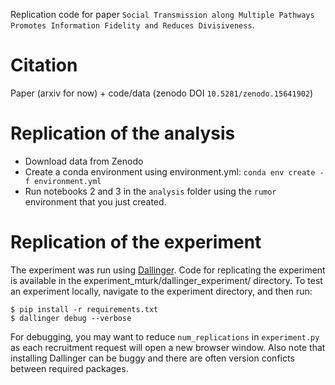 Replication code for paper `Social Transmission along Multiple Pathways Promotes Information Fidelity and Reduces Divisiveness`.

# Citation
Paper (arxiv for now) + code/data (zenodo DOI `10.5281/zenodo.15641902`)


# Replication of the analysis
- Download data from Zenodo
- Create a conda environment using environment.yml: `conda env create -f environment.yml`
- Run notebooks 2 and 3 in the `analysis` folder using the `rumor` environment that you just created.


# Replication of the experiment

The experiment was run using [Dallinger](https://dallinger.readthedocs.io/en/latest). Code for replicating the experiment is available in the experiment_mturk/dallinger_experiment/ directory. To test an experiment locally, navigate to the experiment directory, and then run: 

```
$ pip install -r requirements.txt
$ dallinger debug --verbose
```

For debugging, you may want to reduce `num_replications` in `experiment.py` as each recruitment request will open a new browser window. Also note that installing Dallinger can be buggy and there are often version conficts between required packages.